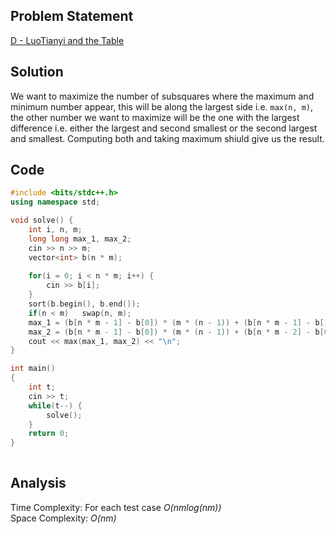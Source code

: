 ## Problem Statement
[D - LuoTianyi and the Table](https://codeforces.com/problemset/problem/1825/B)

## Solution
We want to maximize the number of subsquares where the maximum and minimum number appear, this will be along the largest side i.e. `max(n, m)`, the other number we want to maximize will be the one with the largest difference i.e. either the largest and second smallest or the second largest and smallest. Computing both and taking maximum shiuld give us the result.

## Code
```cpp
#include <bits/stdc++.h>
using namespace std;

void solve() {
    int i, n, m;
    long long max_1, max_2;
    cin >> n >> m;
    vector<int> b(n * m);
    
    for(i = 0; i < n * m; i++) {
        cin >> b[i];
    }
    sort(b.begin(), b.end());
    if(n < m)   swap(n, m);
    max_1 = (b[n * m - 1] - b[0]) * (m * (n - 1)) + (b[n * m - 1] - b[1]) * (m - 1);
    max_2 = (b[n * m - 1] - b[0]) * (m * (n - 1)) + (b[n * m - 2] - b[0]) * (m - 1);
    cout << max(max_1, max_2) << "\n";
}

int main()
{
    int t;
    cin >> t;
    while(t--) {
        solve();
    }
    return 0;
}
 
```

## Analysis
Time Complexity: For each test case <i>O(nmlog(nm))</i>
<br>
Space Complexity: <i>O(nm)</i>
